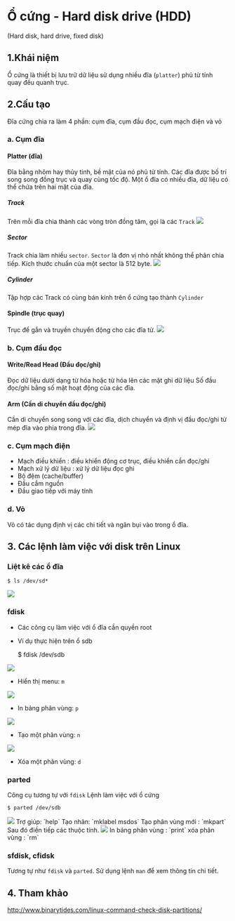 # Ổ cứng - Hard disk drive (HDD)
(Hard disk, hard drive, fixed disk)

## 1.Khái niệm
Ổ cứng là thiết bị lưu trữ dữ liệu sử dụng nhiều đĩa (`platter`) phủ từ tính quay đều quanh trục.
## 2.Cấu tạo
Đĩa cứng chia ra làm 4 phần: cụm đĩa, cụm đầu đọc, cụm mạch điện và vỏ
### a. Cụm đĩa
#### Platter (đĩa)
Đĩa bằng nhôm hay thủy tinh, bề mặt của nó phủ từ tính. 
Các đĩa được bố trí song song đồng trục và quay cùng tốc độ.
Một ổ đĩa có nhiều đĩa, dữ liệu có thể chứa trên hai mặt của đĩa.
##### Track
Trên mỗi đĩa chia thành các vòng tròn đồng tâm, gọi là các `Track`
<img src="https://camo.githubusercontent.com/72163fa2e42a886a6b792481fd2d8430af52b6c6/687474703a2f2f69313336332e70686f746f6275636b65742e636f6d2f616c62756d732f723731342f486f616e674c6f7665397a2f6469736b2f747261636b5f7a7073383370676c72676b2e706e67">
##### Sector 
Track chia làm nhiều `sector`. `Sector` là đơn vị nhỏ nhất không thể phân chia tiếp.
Kích thước chuẩn của một sector là 512 byte.
<img src="https://camo.githubusercontent.com/3da7c24d7701edfffa6592355a5663f6aef3a686/687474703a2f2f69313336332e70686f746f6275636b65742e636f6d2f616c62756d732f723731342f486f616e674c6f7665397a2f6469736b2f736563746f725f7a707369676a7a646561662e706e67">
##### Cylinder
Tập hợp các Track có cùng bán kính trên ổ cứng tạo thành `Cylinder` 
#### Spindle (trục quay)
Trục để gắn và truyền chuyển động cho các đĩa từ.
<img src="https://camo.githubusercontent.com/112a9cd786d2ed466164d5f55d98c1fa8e3f08c0/687474703a2f2f69313336332e70686f746f6275636b65742e636f6d2f616c62756d732f723731342f486f616e674c6f7665397a2f6469736b2f63796c696e6465725f7a7073787273797064346e2e706e67">
### b. Cụm đầu đọc
#### Write/Read Head (Đầu đọc/ghi)
Đọc dữ liệu dưới dạng từ hóa hoặc từ hóa lên các mặt ghi dữ liệu
Số đầu đọc/ghi bằng số mặt hoạt động của các đĩa.
#### Arm (Cần di chuyển đầu đọc/ghi)
 Cần di chuyển song song với các đĩa, dịch chuyển và định vị đầu đọc/ghi từ mép đĩa vào phía trong đĩa.
<img src="i.imgur.com/G8VfZjH.jpg">
### c. Cụm mạch điện
- Mạch điều khiển : điều khiển động cơ trục, điều khiển cần đọc/ghi
- Mạch xử lý dữ liệu : xử lý dữ liệu đọc ghi
- Bộ đệm (cache/buffer)
- Đầu cắm nguồn
- Đầu giao tiếp với máy tính 
### d. Vỏ
Vỏ có tác dụng định vị các chi tiết và ngăn bụi vào trong ổ đĩa.

## 3. Các lệnh làm việc với disk trên Linux 
### Liệt kê các ổ đĩa 

 	$ ls /dev/sd*

<img src="http://i.imgur.com/0F1qjRw.png">

### fdisk
- Các công cụ làm việc với ổ đĩa cần quyền root
- Ví dụ thực hiện trên ổ sdb

	$ fdisk /dev/sdb
	
<img src="http://i.imgur.com/kzWUJH9.png">

- Hiển thị menu: <code>m</code>
<img src="http://i.imgur.com/adId6cb.png">

- In bảng phân vùng: <code>p</code>
<img src="http://i.imgur.com/77HaHnZ.png">

- Tạo một phân vùng: <code>n</code>
<img src="http://i.imgur.com/D2QbH8E.png">

- Xóa một phân vùng: <code>d</code>

### parted
Công cụ tương tự với `fdisk`
Lệnh làm việc với ổ cứng

	$ parted /dev/sdb

<img src="http://i.imgur.com/ChlyTsC.png">
Trợ giúp: `help`
Tạo nhãn: `mklabel msdos`
Tạo phân vùng mới : `mkpart`
Sau đó điền tiếp các thuộc tính.
<img src="http://i.imgur.com/eBPjNxf.png">
In bảng phân vùng : `print`
xóa phân vùng : `rm`

### sfdisk, cfidsk
Tương tự như `fdisk` và `parted`.
Sử dụng lệnh `man` để xem thông tin chi tiết.

##  4. Tham khảo

http://www.binarytides.com/linux-command-check-disk-partitions/

